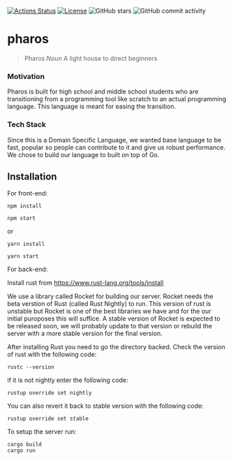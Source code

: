 [![Actions Status](https://github.com/abhinavtripathy/pharos/workflows/Node%20CI/badge.svg)](https://github.com/abhinavtripathy/pharos/actions)
[![License](http://img.shields.io/badge/License-MIT-brightgreen.svg)](./LICENSE)
![GitHub stars](https://img.shields.io/github/stars/abhinavtripathy/pharos.svg)
![GitHub commit activity](https://img.shields.io/github/commit-activity/m/abhinavtripathy/pharos.svg?color=red)

# pharos

> Pharos *Noun* A light house to direct beginners


### Motivation

Pharos is built for high school and middle school students who are transitioning from a programming tool like scratch to an actual programming language. This language is meant for easing the transition. 

### Tech Stack

Since this is a Domain Specific Language, we wanted base language to be fast, popular so people can contribute to it and give us robust performance. We chose to build our language to built on top of Go. 


## Installation 

For front-end:

```
npm install 

npm start
```

or 

```
yarn install

yarn start
```

For back-end:

Install rust from https://www.rust-lang.org/tools/install

We use a library called Rocket for building our server. Rocket needs the beta verstion of Rust (called Rust Nightly) to run. This version of rust is unstable but Rocket is one of the best libraries we have and for the our initial puroposes this will suffice. A stable version of Rocket is expected to be released soon, we will probably update to that version or rebuild the server with a more stable version for the final version.  

After installing Rust you need to go the directory backed. Check the version of rust with the following code:

```
rustc --version
```

if it is not nightly enter the following code:

```
rustup override set nightly
```

You can also revert it back to stable version with the following code:

```
rustup override set stable
```

To setup the server run:

```
cargo build
cargo run
```



